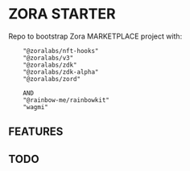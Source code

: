# ZORA STARTER
Repo to bootstrap Zora MARKETPLACE project with:

```
    "@zoralabs/nft-hooks"
    "@zoralabs/v3"
    "@zoralabs/zdk"
    "@zoralabs/zdk-alpha"
    "@zoralabs/zord"
    
    AND
    "@rainbow-me/rainbowkit"
    "wagmi"

```

## FEATURES

## TODO
